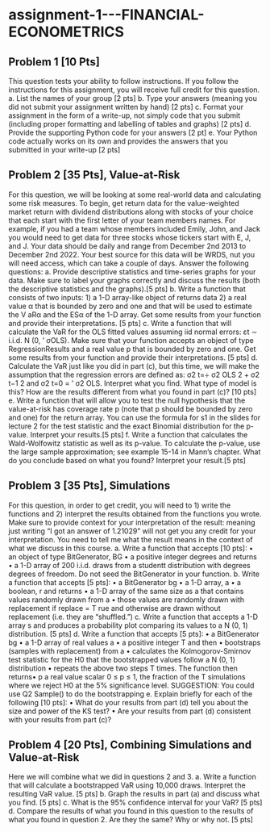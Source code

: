 # assignment-1---FINANCIAL-ECONOMETRICS
## Problem 1 [10 Pts]
This question tests your ability to follow instructions. If you follow the instructions for this assignment, you will receive full credit for this question. 
a. List the names of your group [2 pts] 
b. Type your answers (meaning you did not submit your assignment written by hand) [2 pts] 
c. Format your assignment in the form of a write-up, not simply code that you submit (including proper formatting and labelling of tables and graphs) [2 pts] 
d. Provide the supporting Python code for your answers [2 pt] e. Your Python code actually works on its own and provides the answers that you submitted in your write-up [2 pts]

## Problem 2 [35 Pts], Value-at-Risk 
For this question, we will be looking at some real-world data and calculating some risk measures. To begin, get return data for the value-weighted market return with dividend distributions along with stocks of your choice that each start with the first letter of your team members names. For example, if you had a team whose members included Emily, John, and Jack you would need to get data for three stocks whose tickers start with E, J, and J. Your data should be daily and range from December 2nd 2013 to December 2nd 2022. Your best source for this data will be WRDS, nut you will need access, which can take a couple of days. Answer the following questions: 
a. Provide descriptive statistics and time-series graphs for your data. Make sure to label your graphs correctly and discuss the results (both the descriptive statistics and the graphs).[5 pts] 
b. Write a function that consists of two inputs: 1) a 1-D array-like object of returns data 2) a real value α that is bounded by zero and one and that will be used to estimate the V aRα and the ESα of the 1-D array. Get some results from your function and provide their interpretations. [5 pts] c. Write a function that will calculate the VaR for the OLS fitted values assuming iid normal errors: εt ∼ i.i.d. N (0, ’ σOLS). Make sure that your function accepts an object of type RegressionResults and a real value p that is bounded by zero and one. Get some results from your function and provide their interpretations. [5 pts] 
d. Calculate the VaR just like you did in part (c), but this time, we will make the assumption that the regression errors are defined as: σ2 t=÷ σ2 OLS 2 + σ2 t−1 2 and σ2 t=0 = ’ σ2 OLS. Interpret what you find. What type of model is this? How are the results different from what you found in part (c)? [10 pts] 
e. Write a function that will allow you to test the null hypothesis that the value-at-risk has coverage rate p (note that p should be bounded by zero and one) for the return array. You can use the formula for s1 in the slides for lecture 2 for the test statistic and the exact Binomial distribution for the p-value. Interpret your results.[5 pts] 
f. Write a function that calculates the Wald-Wolfowitz statistic as well as its p-value. To calculate the p-value, use the large sample approximation; see example 15-14 in Mann’s chapter. What do you conclude based on what you found? Interpret your result.[5 pts]

## Problem 3 [35 Pts], Simulations 
For this question, in order to get credit, you will need to 1) write the functions and 2) interpret the results obtained from the functions you wrote. Make sure to provide context for your interpretation of the result: meaning just writing “I got an answer of 1.21029” will not get you any credit for your interpretation. You need to tell me what the result means in the context of what we discuss in this course. 
a. Write a function that accepts [10 pts]: • an object of type BitGenerator, BG • a positive integer degrees and returns • a 1-D array of 200 i.i.d. draws from a studentt distribution with degrees degrees of freedom. Do not seed the BitGenerator in your function. 
b. Write a function that accepts [5 pts]: • a BitGenerator bg • a 1-D array, a • a boolean, r and returns • a 1-D array of the same size as a that contains values randomly drawn from a • those values are randomly drawn with replacement if replace = T rue and otherwise are drawn without replacement (i.e. they are “shuffled.”) 
c. Write a function that accepts a 1-D array s and produces a probability plot comparing its values to a N (0, 1) distribution. [5 pts] 
d. Write a function that accepts [5 pts]: • a BitGenerator bg • a 1-D array of real values a • a positive integer T and then • bootstraps (samples with replacement) from a • calculates the Kolmogorov-Smirnov test statistic for the H0 that the bootstrapped values follow a N (0, 1) distribution • repeats the above two steps T times. The function then returns• p a real value scalar 0 ≤ p ≤ 1, the fraction of the T simulations where we reject H0 at the 5% significance level. SUGGESTION: You could use Q2 Sample() to do the bootstrapping 
e. Explain briefly for each of the following [10 pts]: • What do your results from part (d) tell you about the size and power of the KS test? • Are your results from part (d) consistent with your results from part (c)?

## Problem 4 [20 Pts], Combining Simulations and Value-at-Risk 
Here we will combine what we did in questions 2 and 3. 
a. Write a function that will calculate a bootstrapped VaR using 10,000 draws. Interpret the resulting VaR value. [5 pts] 
b. Graph the results in part (a) and discuss what you find. [5 pts] 
c. What is the 95% confidence interval for your VaR? [5 pts] 
d. Compare the results of what you found in this question to the results of what you found in question 2. Are they the same? Why or why not. [5 pts]